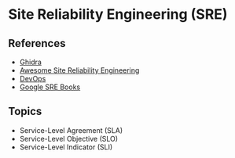 # Site Reliability Engineering (SRE)

<!--
https://www.youtube.com/watch?v=jmeFcwtsTao

https://www.linkedin.com/learning/how-to-succeed-in-a-case-study-interview/succeed-in-your-case-study-interview

https://www.linkedin.com/learning/nail-your-devops-interview/transform-your-career-in-devops


https://app.pluralsight.com/paths/certificate/sre-and-devops-engineer-with-google-cloud
https://app.pluralsight.com/paths/certificate/organizational-change-and-culture-for-adopting-google-cloud-certification-path

https://app.pluralsight.com/library/courses/site-reliability-engineering-big-picture/
https://app.pluralsight.com/library/courses/site-reliability-engineering-measuring-managing-reliability/
https://app.pluralsight.com/library/courses/developing-google-sre-culture/
https://app.pluralsight.com/library/courses/allthetalks-session-41/

https://www.linkedin.com/learning/search?keywords=sre

https://www.linkedin.com/learning/site-reliability-engineering-service-level-agreements-and-objectives/
https://www.linkedin.com/learning/devops-foundations
https://www.linkedin.com/learning/devops-foundations-accelerating-continuous-delivery-in-the-enterprise/
https://www.linkedin.com/learning/devops-foundations-site-reliability-engineering/
-->

## References

- [Ghidra](https://github.com/NationalSecurityAgency/ghidra)
- [Awesome Site Reliability Engineering](https://github.com/dastergon/awesome-sre)
- [DevOps](/devops.md)
- [Google SRE Books](https://sre.google/books/)

## Topics

- Service-Level Agreement (SLA)
- Service-Level Objective (SLO)
- Service-Level Indicator (SLI)

<!--
## Interview

https://www.youtube.com/watch?v=OnX45XBbc4I
https://www.youtube.com/watch?v=IFn0reHaGMg
-->
